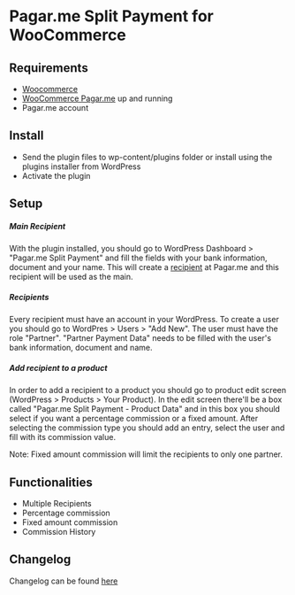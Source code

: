 # Pagar.me Split Payment for WooCommerce

## Requirements
- [Woocommerce](https://github.com/woocommerce/woocommerce)
- [WooCommerce Pagar.me](https://github.com/claudiosanches/woocommerce-pagarme) up and running
- Pagar.me account

## Install
- Send the plugin files to wp-content/plugins folder or install using the plugins installer from WordPress
- Activate the plugin

## Setup

##### Main Recipient
With the plugin installed, you should go to WordPress Dashboard > "Pagar.me Split Payment" and fill the fields with your bank information, document and your name. This will create a [recipient](https://docs.pagar.me/v4-Eng/docs/criando-um-recebedor-1) at Pagar.me and this recipient will be used as the main.

##### Recipients
Every recipient must have an account in your WordPress.
To create a user you should go to WordPres > Users > "Add New".
The user must have the role "Partner".
"Partner Payment Data" needs to be filled with the user's bank information, document and name.

##### Add recipient to a product
In order to add a recipient to a product you should go to product edit screen (WordPress > Products > Your Product). 
In the edit screen there'll be a box called "Pagar.me Split Payment - Product Data" and in this box you should select if you want a percentage commission or a fixed amount.
After selecting the commission type you should add an entry, select the user and fill with its commission value.

Note: Fixed amount commission will limit the recipients to only one partner.

## Functionalities
- Multiple Recipients
- Percentage commission
- Fixed amount commission
- Commission History

## Changelog
Changelog can be found [here](https://github.com/insus-tecnologia/pagarme-split-payment-woocommerce/CHANGELOG.md)
